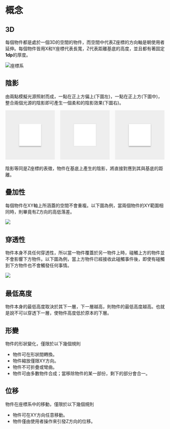 # 概念

## 3D
每個物件都是處於一個3D的空間的物件，而空間中代表Z座標的方向軸是朝使用者延伸。每個物件皆用X和Y座標代表長寬，Z代表距離基底的高度，並且都有著固定**1dp**的厚度。

![座標系](http://material-design.storage.googleapis.com/publish/material_v_4/material_ext_publish/0Bx4BSt6jniD7UXpQYWltVjNPWXc/whatismaterial_environment_3d.png)

## 陰影
由兩點模擬光源照射而成，一點在正上方偏上(下圖左)，一點在正上方(下圖中)，整合兩個光源的陰影即可產生一個柔和的陰影效果(下圖右)。

![](../../assets/concept_shadow.png)

陰影等同是Z座標的表徵，物件在基底上產生的陰影，將直接對應到其與基底的距離。

## 疊加性
每個物件在XY軸上所涵蓋的空間不會重複。以下圖為例，當兩個物件的XY範圍相同時，則畢竟有Z方向的高低落差。

![](http://material-design.storage.googleapis.com/publish/material_v_4/material_ext_publish/0Bx4BSt6jniD7aVhXV0EtZ29OSU0/whatismaterial_properties_physical5.png)

## 穿透性
物件本身不具任何穿透性，所以當一物件覆蓋於另一物件上時，碰觸上方的物件並不會影響下方物件。以下圖為例，當上方物件已經接收此碰觸事件後，即使有碰觸到下方物件也不會觸發任何事情。

![](http://material-design.storage.googleapis.com/publish/material_v_4/material_ext_publish/0Bx4BSt6jniD7bDZac2JGV2RUNk0/whatismaterial_properties_physical3.png)

## 最低高度
物件本身的最低高度取決於其下一層，下一層越高，則物件的最低高度越高。也就是說不可以穿透下一層，使物件高度低於原本的下層。

## 形變
物件的形狀變化，僅限於以下幾個規則
* 物件可在形狀間轉換。
* 物件縮放僅限XY方向。
* 物件不可折疊或彎曲。
* 物件可由多數物件合成；當移除物件的某一部份，剩下的部分會合一。

## 位移
物件在座標系中的移動，僅限於以下幾個規則
* 物件可在XY方向任意移動。
* 物件僅由使用者操作來引發Z方向的位移。